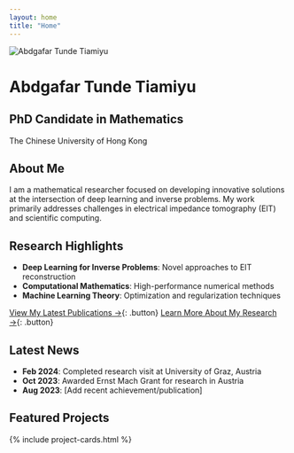 ```yaml
---
layout: home
title: "Home"
---
```


<div class="profile-header">
  <img src="/assets/images/profile.jpg" alt="Abdgafar Tunde Tiamiyu" class="profile-image">
  <div class="profile-info">
    <h1>Abdgafar Tunde Tiamiyu</h1>
    <h2>PhD Candidate in Mathematics</h2>
    <p>The Chinese University of Hong Kong</p>
  </div>
</div>

## About Me
I am a mathematical researcher focused on developing innovative solutions at the intersection of deep learning and inverse problems. My work primarily addresses challenges in electrical impedance tomography (EIT) and scientific computing.

## Research Highlights
- **Deep Learning for Inverse Problems**: Novel approaches to EIT reconstruction
- **Computational Mathematics**: High-performance numerical methods
- **Machine Learning Theory**: Optimization and regularization techniques

[View My Latest Publications →](/publications){: .button}
[Learn More About My Research →](/research){: .button}

## Latest News
- **Feb 2024**: Completed research visit at University of Graz, Austria
- **Oct 2023**: Awarded Ernst Mach Grant for research in Austria
- **Aug 2023**: [Add recent achievement/publication]

## Featured Projects
{% include project-cards.html %}
